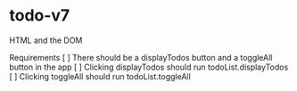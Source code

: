 # todo-v7
HTML and the DOM

Requirements
[ ] There should be a displayTodos button and a toggleAll button in the app
[ ] Clicking displayTodos should run todoList.displayTodos
[ ] Clicking toggleAll should run todoList.toggleAll

